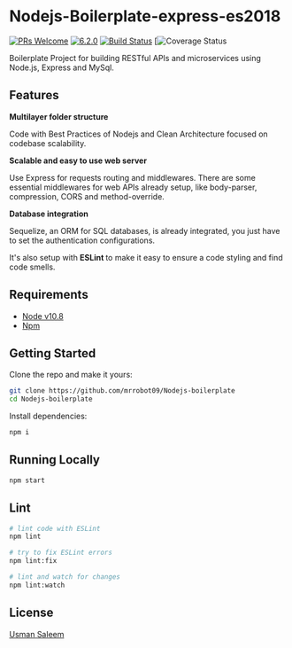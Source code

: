# Nodejs-Boilerplate-express-es2018
[![PRs Welcome](https://img.shields.io/badge/PRs-welcome-brightgreen.svg?style=flat-square)](http://makeapullrequest.com) [![6.2.0](https://badge.fury.io/js/express-rest-es2018-boilerplate.svg)](https://badge.fury.io/js/express-rest-es2017-boilerplate) [![Build Status](https://travis-ci.org/danielfsousa/express-rest-es2018-boilerplate.svg?branch=master)](https://travis-ci.org/danielfsousa/express-rest-es2018-boilerplate) [![Coverage Status](https://coveralls.io/repos/github/danielfsousa/express-rest-es2018-boilerplate/badge.svg?branch=master)

Boilerplate Project for building RESTful APIs and microservices using Node.js, Express and MySql.

## Features

<b> Multilayer folder structure</b>

Code with Best Practices of Nodejs and Clean Architecture focused on codebase scalability.

<b> Scalable and easy to use web server </b>

Use Express for requests routing and middlewares. There are some essential middlewares for web APIs already setup, like body-parser, compression, CORS and method-override.

<b> Database integration </b>

Sequelize, an ORM for SQL databases, is already integrated, you just have to set the authentication configurations.

It's also setup with <b> ESLint </b> to make it easy to ensure a code styling and find code smells.

## Requirements

 - [Node v10.8](https://nodejs.org/en/download/current/)
 - [Npm](https://www.npmjs.com/get-npm)

## Getting Started

Clone the repo and make it yours:

```bash
git clone https://github.com/mrrobot09/Nodejs-boilerplate
cd Nodejs-boilerplate
```

Install dependencies:

```bash
npm i
```

## Running Locally

```bash
npm start
```

## Lint

```bash
# lint code with ESLint
npm lint

# try to fix ESLint errors
npm lint:fix

# lint and watch for changes
npm lint:watch
```

## License

[Usman Saleem](https://github.com/mrrobot09)
